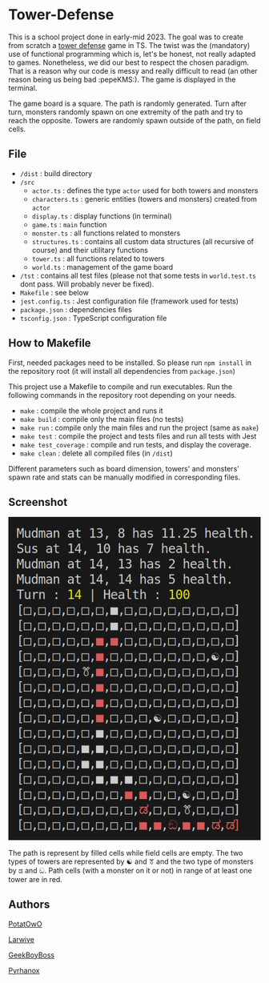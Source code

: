 # Tower-Defense

This is a school project done in early-mid 2023. The goal was to create from scratch a [tower defense](https://en.wikipedia.org/wiki/Tower_defense) game in TS. The twist was the (mandatory) use of functional programming which is, let's be honest, not really adapted to games.
Nonetheless, we did our best to respect the chosen paradigm. That is a reason why our code is messy and really difficult to read  (an other reason being us being bad :pepeKMS:). The game is displayed in the terminal.


The game board is a square. The path is randomly generated. Turn after turn, monsters randomly spawn on one extremity of the path and try to reach the opposite. Towers are randomly spawn outside of the path, on field cells.



## File

- `/dist` : build directory
- `/src`
  - `actor.ts` : defines the type `actor` used for both towers and monsters
  - `characters.ts` : generic entities (towers and monsters) created from `actor`
  - `display.ts` : display functions (in terminal)
  - `game.ts` : `main` function
  - `monster.ts` : all functions related to monsters
  - `structures.ts` : contains all custom data structures (all recursive of course) and their utilitary functions
  - `tower.ts` : all functions related to towers
  - `world.ts` : management of the game board
- `/tst` : contains all test files (please not that some tests in `world.test.ts` dont pass. Will probably never be fixed).
- `Makefile` : see below
- `jest.config.ts` : Jest configuration file (framework used for tests)
- `package.json` : dependencies files
- `tsconfig.json` : TypeScript configuration file




## How to Makefile

First, needed packages need to be installed. So please run `npm install` in the repository root (it will install all dependencies from `package.json`)

This project use a Makefile to compile and run executables. Run the following commands in the repository root depending on your needs.
- `make` : compile the whole project and runs it
- `make build` : compile only the main files (no tests)
- `make run` : compile only the main files and run the project (same as `make`)
- `make test` : compile the project and tests files and run all tests with Jest
- `make test_coverage` : compile and run tests, and display the coverage.
- `make clean` : delete all compiled files (in `/dist`)


Different parameters such as board dimension, towers' and monsters' spawn rate and stats can be manually modified in corresponding files.



## Screenshot
![screenshot](screenshot.png)


The path is represent by filled cells while field cells are empty. The two types of towers are represented by ☯ and ꔢ and the two type of monsters by ಡ and ඞ. Path cells (with a monster on it or not) in range of at least one tower are in red.


## Authors 


[PotatOwO](https://github.com/UnePatate5010)

[Larwive](https://github.com/Larwive)

[GeekBoyBoss](https://github.com/GeeKboy2)

[Pyrhanox](https://github.com/Pyrhanox)
